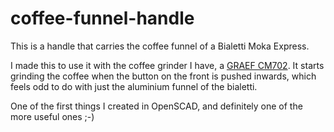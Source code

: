 # coffee-funnel-handle

This is a handle that carries the coffee funnel of a Bialetti Moka Express.

I made this to use it with the coffee grinder I have, a [GRAEF CM702][graef].
It starts grinding the coffee when the button on the front is pushed inwards,
which feels odd to do with just the aluminium funnel of the bialetti.

One of the first things I created in OpenSCAD, and definitely one of the more
useful ones ;-)

[graef]: https://www.graef.de/en/p/coffeegrinder-cm-702/
